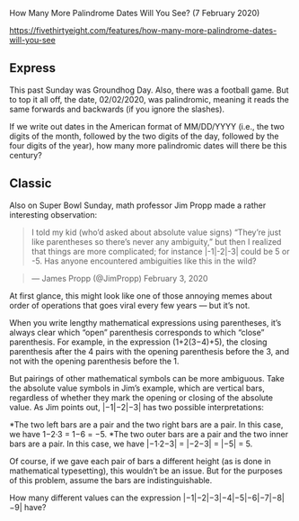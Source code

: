 How Many More Palindrome Dates Will You See? (7 February 2020)

https://fivethirtyeight.com/features/how-many-more-palindrome-dates-will-you-see

## Express

This past Sunday was Groundhog Day.
Also, there was a football game.
But to top it all off, the date, 02/02/2020, was palindromic, meaning it reads the same forwards and backwards (if you ignore the slashes).

If we write out dates in the American format of MM/DD/YYYY (i.e., the two digits of the month, followed by the two digits of the day, followed by the four digits of the year), how many more palindromic dates will there be this century?

## Classic

Also on Super Bowl Sunday, math professor Jim Propp made a rather interesting observation:

>I told my kid (who’d asked about absolute value signs) “They’re just like parentheses so there’s never any ambiguity,” but then I realized that things are more complicated; for instance |-1|-2|-3| could be 5 or -5. Has anyone encountered ambiguities like this in the wild?

>— James Propp (@JimPropp) February 3, 2020

At first glance, this might look like one of those annoying memes about order of operations that goes viral every few years — but it’s not.

When you write lengthy mathematical expressions using parentheses, it’s always clear which “open” parenthesis corresponds to which “close” parenthesis.
For example, in the expression (1+2(3−4)+5), the closing parenthesis after the 4 pairs with the opening parenthesis before the 3, and not with the opening parenthesis before the 1.

But pairings of other mathematical symbols can be more ambiguous.
Take the absolute value symbols in Jim’s example, which are vertical bars, regardless of whether they mark the opening or closing of the absolute value.
As Jim points out, |−1|−2|−3| has two possible interpretations:

*The two left bars are a pair and the two right bars are a pair. In this case, we have 1−2·3 = 1−6 = −5.
*The two outer bars are a pair and the two inner bars are a pair. In this case, we have |−1·2−3| = |−2−3| = |−5| = 5.

Of course, if we gave each pair of bars a different height (as is done in mathematical typesetting), this wouldn’t be an issue.
But for the purposes of this problem, assume the bars are indistinguishable.

How many different values can the expression |−1|−2|−3|−4|−5|−6|−7|−8|−9| have?
